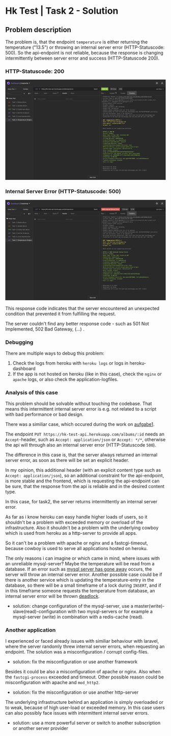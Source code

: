 # Hk Test | Task 2 - Solution

## Problem description

The problem is, that the endpoint ```temperature``` is either returning the temperature ("13.5") or throwing an internal server error (HTTP-Statuscode: 500). So the api-endpoint is not reliable, because the response is changing intermittently between server error and success (HTTP-Statuscode 200).

### HTTP-Statuscode: 200
![success response](success.png)

### Internal Server Error (HTTP-Statuscode: 500)
![internal error response](error.png)

This response code indicates that the server encountered an unexpected condition that prevented it from fulfilling the request.

The server couldn't find any better response code - such as 501 Not Implemented, 502 Bad Gateway, (...) .

### Debugging

There are multiple ways to debug this problem:

1. Check the logs from heroku with ```heroku logs``` or logs in heroku-dashboard
2. If the app is not hosted on heroku (like in this case), check the `nginx` or `apache` logs, or also check the application-logfiles.

### Analysis of this case

This problem should be solvable without touching the codebase. That means this intermittent internal server error is e.g. not related to a script with bad performance or bad design.

There was a similiar case, which occured during the work on [aufgabe1](https://gitlab.christianratz.de/christian/hk-test-aufgabe-1). 

The endpoint `PUT https://hk-test-api.herokuapp.com/albums/:id` needs an `Accept`-header, such as `Accept: application/json` or `Accept: */*`, otherwise the api will through also an internal server error (HTTP-Statuscode `500`). 

The difference in this case is, that the server always returned an internal server error, as soon as there will be set an explicit header. 

In my opinion, this additional header (with an explicit content type such as `Accept: application/json`), so an additional constraint for the api-endpoint, is more stable and the frontend, which is requesting the api-endpoint can be sure, that the response from the api is reliable and in the desired content type.

In this case, for task2, the server returns intermittently an internal server error.

As far as i know heroku can easy handle higher loads of users, so it shouldn't be a problem with exceeded memory or overload of the infrastructure. Also it shouldn't be a problem with the underlying cowboy which is used from heroku as a http-server to provide all apps.

So it can't be a problem with apache or nginx and a fastcgi-timeout, because cowboy is used to serve all applications hosted on heroku.

The only reasons i can imagine or which came in mind, where issues with an unreliable mysql-server? Maybe the temperature will be read from a database. If an error such as [mysql server has gone away](https://dev.mysql.com/doc/refman/8.0/en/gone-away.html) occurs, the server will throw an internal server error. Another possible case could be if there is another service which is updating the temperature-entry in the database, so there will be a small timeframe of a lock during `INSERT`, and if in this timeframe someone requests the temperature from database, an internal server error will be thrown [deadlock](https://dev.mysql.com/doc/refman/8.0/en/innodb-deadlocks.html).
* solution: change configuration of the mysql-server, use a master(write)-slave(read)-configuration with two mysql-servers or for example a mysql-server (write) in combination with a redis-cache (read).

### Another application

I experienced or faced already issues with similiar behaviour with laravel, where the server randomly threw internal server errors, when requesting an endpoint. The solution was a misconfiguration / corrupt config-files.
* solution: fix the misconfiguration or use another framework

Besides it could be also a misconfiguration of apache or nginx. Also when the `fastcgi-process` exceeded and timeout. Other possible reason could be misconfiguration with apache and `mod_http2`.

* solution: fix the misconfiguration or use another http-server

The underlying infrastructure behind an application is simply overloaded or to weak, because of high user-load or exceeded memory. In this case users can also possibly face issues with intermittent internal server errors.
* solution: use a more powerful server or switch to another subscription or another server provider

